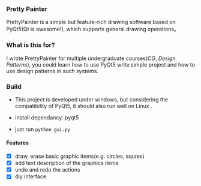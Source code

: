 ### Pretty Painter

PrettyPainter is a simple but feature-rich drawing software based on PyQt5(Qt is awesome!), which supports general drawing operations。

### What is this for?

I wrote PrettyPainter for multiple undergraduate courses(*CG*, *Design Patterns*), you could learn how to use PyQt5 write simple project and how to use design patterns in such systems.

### Build

- This project is developed under windows, but considering the compatibility of PyQt5, it should also run well on Linux
.
- install dependancy: pyqt5

- just run `python gui.py`

#### Features
- [x] draw, erase basic graphic items(e.g. circles, squres)
- [x] add text description of the graphics items
- [x] undo and redo the actions
- [x] diy interface 
